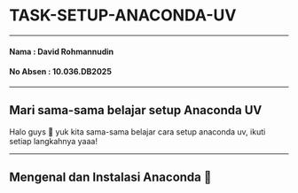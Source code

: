# TASK-SETUP-ANACONDA-UV
-----

#### **Nama** : David Rohmannudin
#### **No Absen** : 10.036.DB2025

-----

## Mari sama-sama belajar setup Anaconda UV
Halo guys 🙌 yuk kita sama-sama belajar cara setup anaconda uv, ikuti setiap langkahnya yaaa! 

-----

## Mengenal dan Instalasi Anaconda 🐍

